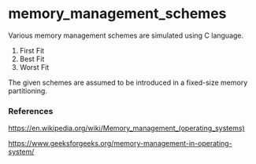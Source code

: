 # memory_management_schemes

Various memory management schemes are simulated using C language.

1. First Fit
2. Best Fit
3. Worst Fit

The given schemes are assumed to be introduced in a fixed-size memory partitioning.

### References

https://en.wikipedia.org/wiki/Memory_management_(operating_systems)

https://www.geeksforgeeks.org/memory-management-in-operating-system/
